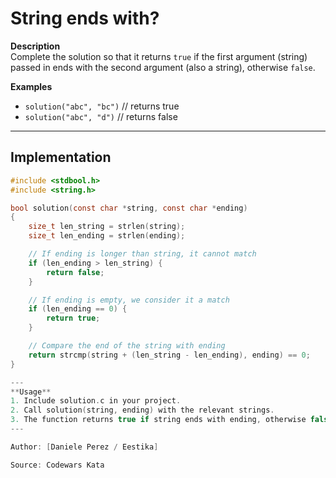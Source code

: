 # String ends with?

**Description**  
Complete the solution so that it returns `true` if the first argument (string) passed in ends with the second argument (also a string), otherwise `false`.

**Examples**  
- `solution("abc", "bc")` // returns true  
- `solution("abc", "d")` // returns false  

---

## Implementation

```c
#include <stdbool.h>
#include <string.h>

bool solution(const char *string, const char *ending)
{
    size_t len_string = strlen(string);
    size_t len_ending = strlen(ending);

    // If ending is longer than string, it cannot match
    if (len_ending > len_string) {
        return false;
    }

    // If ending is empty, we consider it a match
    if (len_ending == 0) {
        return true;
    }

    // Compare the end of the string with ending
    return strcmp(string + (len_string - len_ending), ending) == 0;
}

---
**Usage**
1. Include solution.c in your project.
2. Call solution(string, ending) with the relevant strings.
3. The function returns true if string ends with ending, otherwise false.
---

Author: [Daniele Perez / Eestika]

Source: Codewars Kata